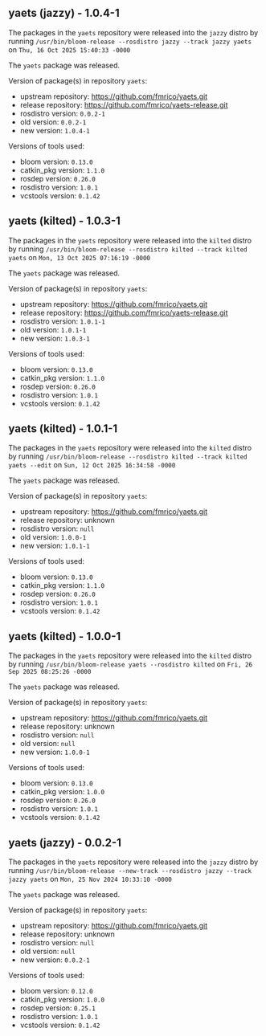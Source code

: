 ## yaets (jazzy) - 1.0.4-1

The packages in the `yaets` repository were released into the `jazzy` distro by running `/usr/bin/bloom-release --rosdistro jazzy --track jazzy yaets` on `Thu, 16 Oct 2025 15:40:33 -0000`

The `yaets` package was released.

Version of package(s) in repository `yaets`:

- upstream repository: https://github.com/fmrico/yaets.git
- release repository: https://github.com/fmrico/yaets-release.git
- rosdistro version: `0.0.2-1`
- old version: `0.0.2-1`
- new version: `1.0.4-1`

Versions of tools used:

- bloom version: `0.13.0`
- catkin_pkg version: `1.1.0`
- rosdep version: `0.26.0`
- rosdistro version: `1.0.1`
- vcstools version: `0.1.42`


## yaets (kilted) - 1.0.3-1

The packages in the `yaets` repository were released into the `kilted` distro by running `/usr/bin/bloom-release --rosdistro kilted --track kilted yaets` on `Mon, 13 Oct 2025 07:16:19 -0000`

The `yaets` package was released.

Version of package(s) in repository `yaets`:

- upstream repository: https://github.com/fmrico/yaets.git
- release repository: https://github.com/fmrico/yaets-release.git
- rosdistro version: `1.0.1-1`
- old version: `1.0.1-1`
- new version: `1.0.3-1`

Versions of tools used:

- bloom version: `0.13.0`
- catkin_pkg version: `1.1.0`
- rosdep version: `0.26.0`
- rosdistro version: `1.0.1`
- vcstools version: `0.1.42`


## yaets (kilted) - 1.0.1-1

The packages in the `yaets` repository were released into the `kilted` distro by running `/usr/bin/bloom-release --rosdistro kilted --track kilted yaets --edit` on `Sun, 12 Oct 2025 16:34:58 -0000`

The `yaets` package was released.

Version of package(s) in repository `yaets`:

- upstream repository: https://github.com/fmrico/yaets.git
- release repository: unknown
- rosdistro version: `null`
- old version: `1.0.0-1`
- new version: `1.0.1-1`

Versions of tools used:

- bloom version: `0.13.0`
- catkin_pkg version: `1.1.0`
- rosdep version: `0.26.0`
- rosdistro version: `1.0.1`
- vcstools version: `0.1.42`


## yaets (kilted) - 1.0.0-1

The packages in the `yaets` repository were released into the `kilted` distro by running `/usr/bin/bloom-release yaets --rosdistro kilted` on `Fri, 26 Sep 2025 08:25:26 -0000`

The `yaets` package was released.

Version of package(s) in repository `yaets`:

- upstream repository: https://github.com/fmrico/yaets.git
- release repository: unknown
- rosdistro version: `null`
- old version: `null`
- new version: `1.0.0-1`

Versions of tools used:

- bloom version: `0.13.0`
- catkin_pkg version: `1.0.0`
- rosdep version: `0.26.0`
- rosdistro version: `1.0.1`
- vcstools version: `0.1.42`


## yaets (jazzy) - 0.0.2-1

The packages in the `yaets` repository were released into the `jazzy` distro by running `/usr/bin/bloom-release --new-track --rosdistro jazzy --track jazzy yaets` on `Mon, 25 Nov 2024 10:33:10 -0000`

The `yaets` package was released.

Version of package(s) in repository `yaets`:

- upstream repository: https://github.com/fmrico/yaets.git
- release repository: unknown
- rosdistro version: `null`
- old version: `null`
- new version: `0.0.2-1`

Versions of tools used:

- bloom version: `0.12.0`
- catkin_pkg version: `1.0.0`
- rosdep version: `0.25.1`
- rosdistro version: `1.0.1`
- vcstools version: `0.1.42`


